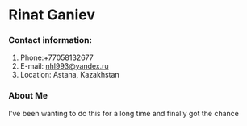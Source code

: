 # Rinat Ganiev
### Contact information: 
1. Phone:+77058132677
2. E-mail: nhl993@yandex.ru
3. Location: Astana, Kazakhstan
### About Me
I've been wanting to do this for a long time and finally got the chance
